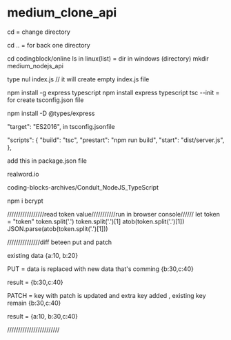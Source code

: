 # medium_clone_api

cd = change directory

cd .. = for back one directory

cd codingblock/online
ls in linux(list) = dir in windows (directory)
mkdir medium_nodejs_api

type nul index.js // it will create empty index.js file

npm install -g express typescript
npm install express typescript
tsc --init = for create tsconfig.json file

npm install -D @types/express

 "target": "ES2016",   in tsconfig.jsonfile


"scripts": {
    "build": "tsc",
    "prestart": "npm run build",
    "start": "dist/server.js",
  },

add this in package.json file

realword.io

coding-blocks-archives/Condult_NodeJS_TypeScript

npm i bcrypt


/////////////////read token value///////////run in browser console//////
let token = "token"
token.split('.')
token.split('.')[1]
atob(token.split('.')[1])
JSON.parse(atob(token.split('.')[1]))

///////////////diff beteen put and patch

existing data
{a:10, b:20}

PUT = data is replaced with new data that's comming 
{b:30,c:40}

result = {b:30,c:40}

PATCH = key with patch is updated and extra key added , existing key remain
{b:30,c:40}

result = {a:10, b:30,c:40}

////////////////////////

